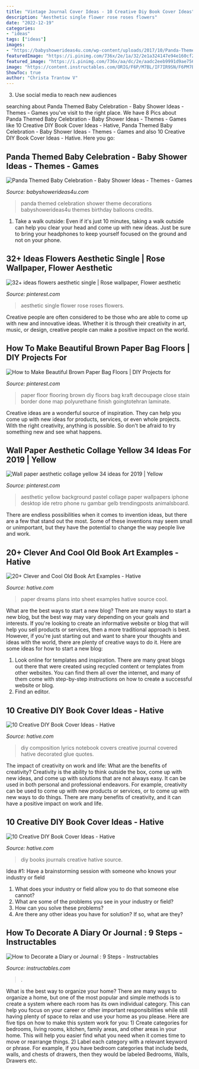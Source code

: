 ```yaml
---
title: "Vintage Journal Cover Ideas - 10 Creative Diy Book Cover Ideas"
description: "Aesthetic single flower rose roses flowers"
date: "2022-12-19"
categories:
- "ideas"
tags: ["ideas"]
images:
- "https://babyshowerideas4u.com/wp-content/uploads/2017/10/Panda-Themed-Baby-Celebration-White-Balloons.jpg"
featuredImage: "https://i.pinimg.com/736x/2e/1a/32/2e1a324147e94e160cf2b81c3fac5629.jpg"
featured_image: "https://i.pinimg.com/736x/aa/dc/2e/aadc2eeb9991d9ae75625bc1e2cd6dac.jpg"
image: "https://content.instructables.com/ORIG/F6P/M7BL/IF7IR9SN/F6PM7BLIF7IR9SN.jpg?frame=1"
ShowToc: true
author: "Christa Trantow V"
---
```



3. Use social media to reach new audiences

	

		
searching about Panda Themed Baby Celebration - Baby Shower Ideas - Themes - Games you've visit to the right place. We have 8 Pics about Panda Themed Baby Celebration - Baby Shower Ideas - Themes - Games like 10 Creative DIY Book Cover Ideas - Hative, Panda Themed Baby Celebration - Baby Shower Ideas - Themes - Games and also 10 Creative DIY Book Cover Ideas - Hative. Here you go:
		
    
## Panda Themed Baby Celebration - Baby Shower Ideas - Themes - Games

<img loading=lazy src="https://babyshowerideas4u.com/wp-content/uploads/2017/10/Panda-Themed-Baby-Celebration-White-Balloons.jpg" onerror="this.onerror=null;this.src='https://tse1.mm.bing.net/th?id=OIP.RrozZacf1LcqLQ10a9rvUgHaKn&amp;pid=15.1';" alt="Panda Themed Baby Celebration - Baby Shower Ideas - Themes - Games">

_Source: babyshowerideas4u.com_

>panda themed celebration shower theme decorations babyshowerideas4u themes birthday balloons credits. 

	

1. Take a walk outside: Even if it's just 10 minutes, taking a walk outside can help you clear your head and come up with new ideas. Just be sure to bring your headphones to keep yourself focused on the ground and not on your phone.

    
## 32+ Ideas Flowers Aesthetic Single | Rose Wallpaper, Flower Aesthetic

<img loading=lazy src="https://i.pinimg.com/736x/aa/dc/2e/aadc2eeb9991d9ae75625bc1e2cd6dac.jpg" onerror="this.onerror=null;this.src='https://tse2.mm.bing.net/th?id=OIP.bFwEw8LsGW-CWjCOoAa-WAAAAA&amp;pid=15.1';" alt="32+ ideas flowers aesthetic single | Rose wallpaper, Flower aesthetic">

_Source: pinterest.com_

>aesthetic single flower rose roses flowers. 

	

Creative people are often considered to be those who are able to come up with new and innovative ideas. Whether it is through their creativity in art, music, or design, creative people can make a positive impact on the world.

    
## How To Make Beautiful Brown Paper Bag Floors | DIY Projects For

<img loading=lazy src="https://i.pinimg.com/736x/c5/43/dc/c543dce4f9726f65bccfd93d67dccffb.jpg" onerror="this.onerror=null;this.src='https://tse3.mm.bing.net/th?id=OIP.mF3lpUtrPlzhbOSpl-6jTQHaJ6&amp;pid=15.1';" alt="How to Make Beautiful Brown Paper Bag Floors | DIY Projects for">

_Source: pinterest.com_

>paper floor flooring brown diy floors bag kraft decoupage close stain border done map polyurethane finish goingtotehran laminate. 

	

Creative ideas are a wonderful source of inspiration. They can help you come up with new ideas for products, services, or even whole projects. With the right creativity, anything is possible. So don't be afraid to try something new and see what happens.

    
## Wall Paper Aesthetic Collage Yellow 34 Ideas For 2019 | Yellow

<img loading=lazy src="https://i.pinimg.com/736x/2e/1a/32/2e1a324147e94e160cf2b81c3fac5629.jpg" onerror="this.onerror=null;this.src='https://tse3.mm.bing.net/th?id=OIP.kJInyZHuvpnESjwRqw9NmgAAAA&amp;pid=15.1';" alt="Wall paper aesthetic collage yellow 34 ideas for 2019 | Yellow">

_Source: pinterest.com_

>aesthetic yellow background pastel collage paper wallpapers iphone desktop ide retro phone ru gambar gelb trendingposts animalsboard. 

	

There are endless possibilities when it comes to invention ideas, but there are a few that stand out the most. Some of these inventions may seem small or unimportant, but they have the potential to change the way people live and work.

    
## 20+ Clever And Cool Old Book Art Examples - Hative

<img loading=lazy src="https://hative.com/wp-content/uploads/2014/05/old-book-art/10-dreams-into-plans.jpg" onerror="this.onerror=null;this.src='https://tse4.mm.bing.net/th?id=OIP.lOUlO32JGUJKIaO3mmardwHaPv&amp;pid=15.1';" alt="20+ Clever and Cool Old Book Art Examples - Hative">

_Source: hative.com_

>paper dreams plans into sheet examples hative source cool. 

	

What are the best ways to start a new blog?
There are many ways to start a new blog, but the best way may vary depending on your goals and interests. If you're looking to create an informative website or blog that will help you sell products or services, then a more traditional approach is best. However, if you're just starting out and want to share your thoughts and ideas with the world, there are plenty of creative ways to do it. Here are some ideas for how to start a new blog: 
1. Look online for templates and inspiration. There are many great blogs out there that were created using recycled content or templates from other websites. You can find them all over the internet, and many of them come with step-by-step instructions on how to create a successful website or blog. 
2. Find an editor.

    
## 10 Creative DIY Book Cover Ideas - Hative

<img loading=lazy src="https://hative.com/wp-content/uploads/2014/09/diy-book-cover-ideas/7-diy-music-lyrics-cover.jpg" onerror="this.onerror=null;this.src='https://tse1.mm.bing.net/th?id=OIP.CYFk4_8svYD4BMGVU3HTXwHaHa&amp;pid=15.1';" alt="10 Creative DIY Book Cover Ideas - Hative">

_Source: hative.com_

>diy composition lyrics notebook covers creative journal covered hative decorated glue quotes. 

	

The impact of creativity on work and life: What are the benefits of creativity?
Creativity is the ability to think outside the box, come up with new ideas, and come up with solutions that are not always easy. It can be used in both personal and professional endeavors. For example, creativity can be used to come up with new products or services, or to come up with new ways to do things. There are many benefits of creativity, and it can have a positive impact on work and life.

    
## 10 Creative DIY Book Cover Ideas - Hative

<img loading=lazy src="https://hative.com/wp-content/uploads/2014/09/diy-book-cover-ideas/4-old-books-make-great-journals.jpg" onerror="this.onerror=null;this.src='https://tse3.mm.bing.net/th?id=OIP.eWOE_esJZnOiewwDMmULugHaJ4&amp;pid=15.1';" alt="10 Creative DIY Book Cover Ideas - Hative">

_Source: hative.com_

>diy books journals creative hative source. 

	

Idea #1: Have a brainstorming session with someone who knows your industry or field
1. What does your industry or field allow you to do that someone else cannot? 
2. What are some of the problems you see in your industry or field? 
3. How can you solve these problems? 
4. Are there any other ideas you have for solution? If so, what are they?

    
## How To Decorate A Diary Or Journal : 9 Steps - Instructables

<img loading=lazy src="https://content.instructables.com/ORIG/F6P/M7BL/IF7IR9SN/F6PM7BLIF7IR9SN.jpg?frame=1" onerror="this.onerror=null;this.src='https://tse1.mm.bing.net/th?id=OIP.nHnSo26uSZ-F4NPfTUamCwHaGL&amp;pid=15.1';" alt="How to Decorate a Diary or Journal : 9 Steps - Instructables">

_Source: instructables.com_

>. 

	

What is the best way to organize your home?
There are many ways to organize a home, but one of the most popular and simple methods is to create a system where each room has its own individual category. This can help you focus on your career or other important responsibilities while still having plenty of space to relax and use your home as you please. Here are five tips on how to make this system work for you: 1) Create categories for bedrooms, living rooms, kitchen, family areas, and other areas in your home. This will help you easier find what you need when it comes time to move or rearrange things. 2) Label each category with a relevant keyword or phrase. For example, if you have bedroom categories that include beds, walls, and chests of drawers, then they would be labeled Bedrooms, Walls, Drawers etc.

